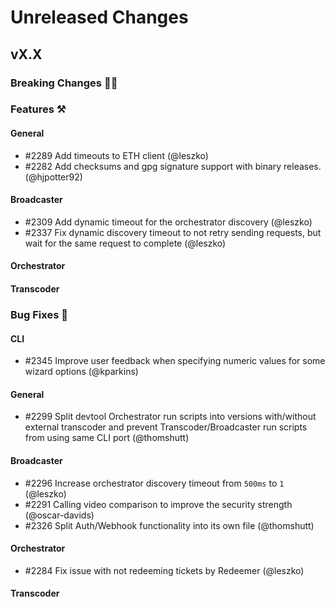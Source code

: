# Unreleased Changes

## vX.X

### Breaking Changes 🚨🚨

### Features ⚒

#### General
- \#2289 Add timeouts to ETH client (@leszko)
- \#2282 Add checksums and gpg signature support with binary releases. (@hjpotter92)

#### Broadcaster
- \#2309 Add dynamic timeout for the orchestrator discovery (@leszko)
- \#2337 Fix dynamic discovery timeout to not retry sending requests, but wait for the same request to complete (@leszko)

#### Orchestrator

#### Transcoder

### Bug Fixes 🐞

#### CLI
- \#2345 Improve user feedback when specifying numeric values for some wizard options (@kparkins)

#### General
- \#2299 Split devtool Orchestrator run scripts into versions with/without external transcoder and prevent Transcoder/Broadcaster run scripts from using same CLI port (@thomshutt)

#### Broadcaster
- \#2296 Increase orchestrator discovery timeout from `500ms` to `1` (@leszko)
- \#2291 Calling video comparison to improve the security strength (@oscar-davids)
- \#2326 Split Auth/Webhook functionality into its own file (@thomshutt)

#### Orchestrator
- \#2284 Fix issue with not redeeming tickets by Redeemer (@leszko)

#### Transcoder
